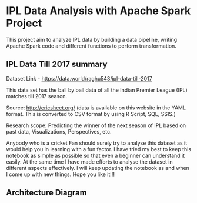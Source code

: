 # IPL Data Analysis with Apache Spark Project

This project aim to analyze IPL data by building a data pipeline, writing Apache Spark code and different functions to perform transformation. 

## IPL Data Till 2017 summary

Dataset Link - https://data.world/raghu543/ipl-data-till-2017

This data set has the ball by ball data of all the Indian Premier League (IPL) matches till 2017 season.

Source: http://cricsheet.org/ (data is available on this website in the YAML format. This is converted to CSV format by using R Script, SQL, SSIS.)

Research scope: Predicting the winner of the next season of IPL based on past data, Visualizations, Perspectives, etc.

Anybody who is a cricket Fan should surely try to analyse this dataset as it would help you in learning with a fun factor. I have tried my best to keep this notebook as simple as possible so that even a beginner can understand it easily. At the same time I have made efforts to analyse the dataset in different aspects effectively. I will keep updating the notebook as and when I come up with new things. Hope you like it!!!

## Architecture Diagram